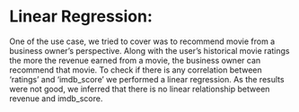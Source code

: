 # Linear Regression:

One of the use case, we tried to cover was to recommend movie from a business owner’s perspective. Along with the user’s historical movie ratings the more the revenue earned from a movie, the business owner can recommend that movie. 
To check if there is any correlation between ‘ratings’ and ‘imdb_score’ we performed a linear regression. As the results were not good, we inferred that there is no linear relationship between revenue and imdb_score.
